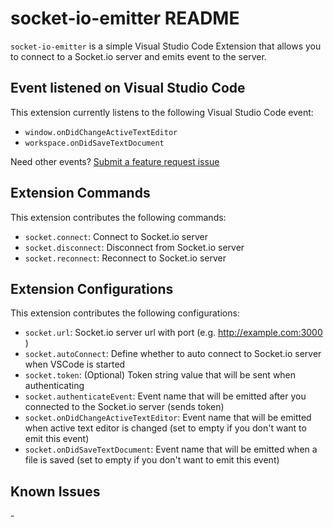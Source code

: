 # socket-io-emitter README

`socket-io-emitter` is a simple Visual Studio Code Extension that allows you to connect to a Socket.io server and emits event to the server.

## Event listened on Visual Studio Code

This extension currently listens to the following Visual Studio Code event:
- `window.onDidChangeActiveTextEditor`
- `workspace.onDidSaveTextDocument`

Need other events? [Submit a feature request issue](https://github.com/VincentJonathan/vscode-socket-io-emitter/issues/new?assignees=&labels=&template=feature_request.md&title=%5BENHANCEMENT%5D)

## Extension Commands

This extension contributes the following commands:

* `socket.connect`: Connect to Socket.io server
* `socket.disconnect`: Disconnect from Socket.io server
* `socket.reconnect`: Reconnect to Socket.io server

## Extension Configurations

This extension contributes the following configurations:
* `socket.url`: Socket.io server url with port (e.g. http://example.com:3000 )
* `socket.autoConnect`: Define whether to auto connect to Socket.io server when VSCode is started
* `socket.token`: (Optional) Token string value that will be sent when authenticating
* `socket.authenticateEvent`: Event name that will be emitted after you connected to the Socket.io server (sends token)
* `socket.onDidChangeActiveTextEditor`: Event name that will be emitted when active text editor is changed (set to empty if you don't want to emit this event)
* `socket.onDidSaveTextDocument`: Event name that will be emitted when a file is saved (set to empty if you don't want to emit this event)

## Known Issues

\-